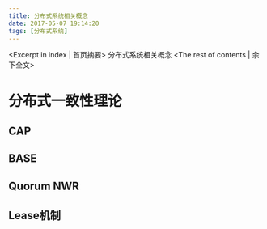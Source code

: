 ```yaml
---
title: 分布式系统相关概念
date: 2017-05-07 19:14:20
tags: [分布式系统]
---
```

<Excerpt in index | 首页摘要>
分布式系统相关概念<!-- more -->
<The rest of contents | 余下全文>
# 分布式一致性理论
## CAP

## BASE

## Quorum NWR

## Lease机制

